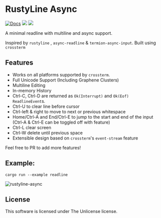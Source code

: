 # RustyLine Async
[![Docs](https://docs.rs/rustyline-async/badge.svg)](https://docs.rs/rustyline-async)
[![](https://img.shields.io/crates/v/rustyline-async.svg)](https://crates.io/crates/rustyline-async)
![](https://tokei.rs/b1/github/zyansheep/rustyline-async?category=code)

A minimal readline with multiline and async support.

Inspired by `rustyline` , `async-readline` & `termion-async-input`. Built using `crossterm`

## Features

 * Works on all platforms supported by `crossterm`.
 * Full Unicode Support (Including Graphene Clusters)
 * Multiline Editing
 * In-memory History
 * Ctrl-C, Ctrl-D are returned as `Ok(Interrupt)` and `Ok(Eof)` `ReadlineEvent`s.
 * Ctrl-U to clear line before cursor
 * Ctrl-left & right to move to next or previous whitespace
 * Home/Ctrl-A and End/Ctrl-E to jump to the start and end of the input (Ctrl-A & Ctrl-E can be toggled off with feature)
 * Ctrl-L clear screen
 * Ctrl-W delete until previous space
 * Extensible design based on `crossterm`'s `event-stream` feature

Feel free to PR to add more features!

## Example:
```
cargo run --example readline
```

![rustyline-async](https://i.imgur.com/Ei2bzgu.gif)

## License
This software is licensed under The Unlicense license.
